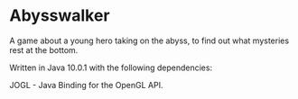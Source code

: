 # Abysswalker
A game about a young hero taking on the abyss, to find out what mysteries rest at the bottom. 

Written in Java 10.0.1 with the following dependencies:

JOGL - Java Binding for the OpenGL API.
